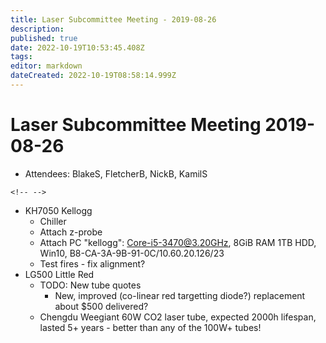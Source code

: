 ```yaml
---
title: Laser Subcommittee Meeting - 2019-08-26
description: 
published: true
date: 2022-10-19T10:53:45.408Z
tags: 
editor: markdown
dateCreated: 2022-10-19T08:58:14.999Z
---
```


# Laser Subcommittee Meeting 2019-08-26

-   Attendees: BlakeS, FletcherB, NickB, KamilS

```{=html}
<!-- -->
```
-   KH7050 Kellogg
    -   Chiller
    -   Attach z-probe
    -   Attach PC "kellogg": Core-i5-3470@3.20GHz, 8GiB RAM 1TB HDD, Win10, B8-CA-3A-9B-91-0C/10.60.20.126/23
    -   Test fires - fix alignment?
-   LG500 Little Red
    -   TODO: New tube quotes
        -   New, improved (co-linear red targetting diode?) replacement about \$500 delivered?
    -   Chengdu Weegiant 60W CO2 laser tube, expected 2000h lifespan, lasted 5+ years - better than any of the 100W+ tubes!
